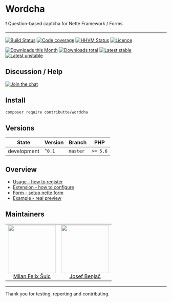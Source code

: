 # Wordcha

:exclamation: Question-based captcha for Nette Framework / Forms.

-----

[![Build Status](https://img.shields.io/travis/contributte/wordcha.svg?style=flat-square)](https://travis-ci.org/contributte/wordcha)
[![Code coverage](https://img.shields.io/coveralls/contributte/wordcha.svg?style=flat-square)](https://coveralls.io/r/contributte/wordcha)
[![HHVM Status](https://img.shields.io/hhvm/contributte/wordcha.svg?style=flat-square)](http://hhvm.h4cc.de/package/contributte/wordcha)
[![Licence](https://img.shields.io/packagist/l/contributte/wordcha.svg?style=flat-square)](https://packagist.org/packages/contributte/wordcha)

[![Downloads this Month](https://img.shields.io/packagist/dm/contributte/wordcha.svg?style=flat-square)](https://packagist.org/packages/contributte/wordcha)
[![Downloads total](https://img.shields.io/packagist/dt/contributte/wordcha.svg?style=flat-square)](https://packagist.org/packages/contributte/wordcha)
[![Latest stable](https://img.shields.io/packagist/v/contributte/wordcha.svg?style=flat-square)](https://packagist.org/packages/contributte/wordcha)
[![Latest unstable](https://img.shields.io/packagist/vpre/contributte/wordcha.svg?style=flat-square)](https://packagist.org/packages/contributte/wordcha)

## Discussion / Help

[![Join the chat](https://img.shields.io/gitter/room/contributte/contributte.svg?style=flat-square)](http://bit.ly/ctteg)

## Install

```sh
composer require contributte/wordcha
```

## Versions

| State       | Version | Branch   | PHP      |
|-------------|---------|----------|----------|
| development | `^0.1`  | `master` | `>= 5.6` |

## Overview

- [Usage - how to register](https://github.com/contributte/wordcha/blob/master/.docs/README.md#usage)
- [Extension - how to configure](https://github.com/contributte/wordcha/blob/master/.docs/README.md#configuration)
- [Form - setup nette form](https://github.com/contributte/wordcha/blob/master/.docs/README.md#form)
- [Example - real preview](https://github.com/contributte/wordcha/blob/master/.docs/README.md#example)

## Maintainers

<table>
  <tbody>
    <tr>
      <td align="center">
        <img width="150" height="150" src="https://avatars2.githubusercontent.com/u/538058?v=3&s=150">
        </br>
        <a href="https://github.com/f3l1x">Milan Felix Šulc</a>
      </td>
      <td align="center">
        <img width="150" height="150" src="https://avatars3.githubusercontent.com/u/6731626?v=3&s=150">
        </br>
        <a href="https://github.com/benijo">Josef Benjač</a>
      </td>
    </tr>
  <tbody>
</table>

-----

Thank you for testing, reporting and contributing.
